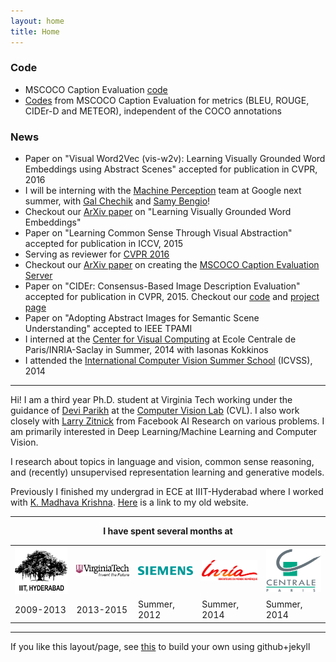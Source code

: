```yaml
---
layout: home
title: Home
---
```


<h3>Code</h3>
<ul>
<li> MSCOCO Caption Evaluation <a href="https://github.com/tylin/coco-caption"> code</a></li>
<li> <a href="https://github.com/ramakrishnavedantam928/coco-caption">Codes</a> from MSCOCO Caption Evaluation for metrics (BLEU, ROUGE, CIDEr-D and METEOR), independent of the COCO annotations </li>
</ul>	


<h3>News</h3>
<ul>
	<li> Paper on "Visual Word2Vec (vis-w2v): Learning Visually Grounded Word Embeddings using Abstract Scenes" accepted for publication in CVPR, 2016
	<li> I will be interning with the <a href="http://research.google.com/pubs/MachinePerception.html">Machine Perception</a> team at Google next summer, with <a href="http://ai.stanford.edu/~gal/">Gal Chechik</a> and <a href="http://bengio.abracadoudou.com/">Samy Bengio</a>!
	<li> Checkout our <a href="http://arxiv.org/pdf/1511.07067v1.pdf">ArXiv paper</a> on "Learning Visually Grounded Word Embeddings"
	<li> Paper on "Learning Common Sense Through Visual Abstraction" accepted for publication in ICCV, 2015
	<li> Serving as reviewer for <a href="http://pamitc.org/cvpr16/">CVPR 2016</a></li>
	<li> Checkout our <a href="http://arxiv.org/abs/1504.00325"> ArXiv paper</a> on creating the <a href="http://mscoco.org/dataset/#captions">MSCOCO Caption Evaluation Server</a>
 	<li> Paper on "CIDEr: Consensus-Based Image Description Evaluation" accepted for publication in CVPR, 2015. Checkout our <a href="https://github.com/ramakrishnavedantam928/cider">code</a> and <a href="http://ramakrishnavedantam928.github.io/cider/">project page</a></li>
	<li> Paper on "Adopting Abstract Images for Semantic Scene Understanding" accepted to IEEE TPAMI</li>
	<li> I interned at the <a href='http://cvn.ecp.fr/'>Center for Visual Computing</a> at Ecole Centrale de Paris/INRIA-Saclay in Summer, 2014 with Iasonas Kokkinos</li>
	<li> I attended the <a href='http://svg.dmi.unict.it/icvss2014/'>International Computer Vision Summer School</a> (ICVSS), 2014</li>
</ul>
<hr/>
Hi! I am a third year Ph.D. student at Virginia Tech working under the guidance of <a href='http://filebox.ece.vt.edu/~parikh'>Devi Parikh</a> at the <a href='https://filebox.ece.vt.edu/~parikh/CVL.html'>Computer Vision Lab</a> (CVL). I also work closely with <a href="http://www.larryzitnick.org">Larry Zitnick</a> from Facebook AI Research on various problems. I am primarily interested in Deep Learning/Machine Learning and Computer Vision. 

I research about topics in language and vision, common sense reasoning, and (recently) unsupervised representation learning and generative models. 

Previously I finished my undergrad in ECE at IIIT-Hyderabad where I worked with <a href='http://www.iiit.ac.in/people/faculty/mkrishna'>K. Madhava Krishna</a>. <a href='https://sites.google.com/site/ramakrishnavedantam928/'>Here</a> is a link to my old website.
<hr/>
<div align="center"><b>I have spent several months at</b></div>
<div align="center">
<table text-align="center"><tr><td>
	<a href='http://iiit.ac.in'><img src='public/images/iiit.png' width='100'></a></td> <td><a href='http://www.vt.edu'><img src='public/images/vt.png' width='100'></a></td><td><a href='http://www.siemens.com'><img src='public/images/siemens.png' width='100'></a></td><td><a href='http://www.inria.fr/en/centre/saclay'><img src='public/images/inria.png' width='100'></a></td><td><a href='http://cvn.ecp.fr/'><img src='public/images/centrale.png' width='100'></a></td></tr>
	<tr><td>2009-2013</td><td>2013-2015</td><td>Summer, 2012</td><td>Summer, 2014</td><td>Summer, 2014</td></tr>
</table>
</div>
<hr/>
If you like this layout/page, see <a href='demo-post'> this</a> to build your own using github+jekyll 

